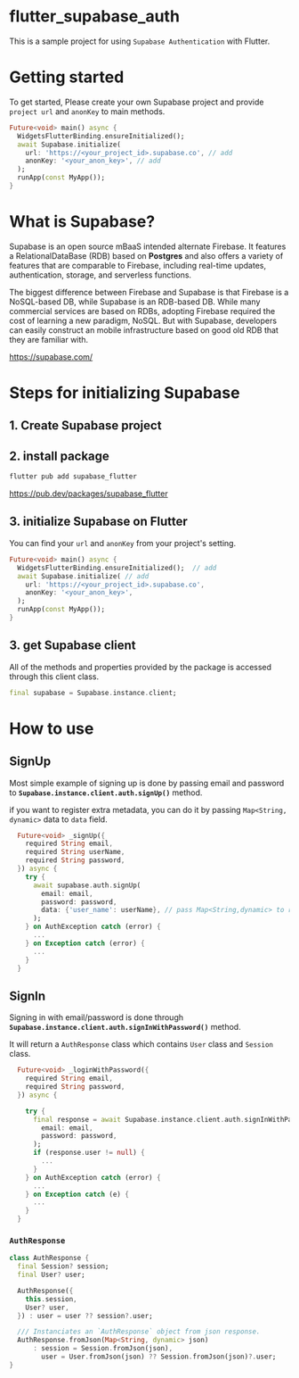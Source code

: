 # flutter_supabase_auth
This is a sample project for using `Supabase Authentication` with Flutter.

# Getting started
To get started, Please create your own Supabase project and provide `project url` and `anonKey` to main methods.
```dart
Future<void> main() async {
  WidgetsFlutterBinding.ensureInitialized();  
  await Supabase.initialize( 
    url: 'https://<your_project_id>.supabase.co', // add
    anonKey: '<your_anon_key>', // add
  );
  runApp(const MyApp());
}
```


# What is Supabase?

Supabase is an open source mBaaS intended alternate Firebase. It features a RelationalDataBase (RDB) based on **Postgres** and also offers a variety of features that are comparable to Firebase, including real-time updates, authentication, storage, and serverless functions.

The biggest difference between Firebase and Supabase is that Firebase is a NoSQL-based DB, while Supabase is an RDB-based DB. While many commercial services are based on RDBs, adopting Firebase required the cost of learning a new paradigm, NoSQL. But with Supabase, developers can easily construct an mobile infrastructure based on good old RDB that they are familiar with.

https://supabase.com/

# Steps for initializing Supabase
## 1. Create Supabase project
## 2. install package

```bash
flutter pub add supabase_flutter
```

https://pub.dev/packages/supabase_flutter

## 3. initialize Supabase on Flutter

You can find your `url` and `anonKey` from your project's setting.
```dart
Future<void> main() async {
  WidgetsFlutterBinding.ensureInitialized();  // add
  await Supabase.initialize( // add 
    url: 'https://<your_project_id>.supabase.co',
    anonKey: '<your_anon_key>',
  );
  runApp(const MyApp());
}
```

## 3. get Supabase client
All of the methods and properties provided by the package is accessed through this client class.
```dart
final supabase = Supabase.instance.client;
```

# How to use

## SignUp
Most simple example of signing up is done by passing email and password to **`Supabase.instance.client.auth.signUp()`** method.

if you want to register extra metadata, you can do it by passing `Map<String, dynamic>` data to `data` field.

```dart
  Future<void> _signUp({
    required String email,
    required String userName,
    required String password,
  }) async {
    try {
      await supabase.auth.signUp(
        email: email,
        password: password,
        data: {'user_name': userName}, // pass Map<String,dynamic> to register user metadata.
      );
    } on AuthException catch (error) {
      ...
    } on Exception catch (error) {
      ...
    }
  }
```

## SignIn
Signing in with email/password is done through **`Supabase.instance.client.auth.signInWithPassword()`** method.

It will return a `AuthResponse` class which contains `User` class and `Session` class.
```dart
  Future<void> _loginWithPassword({
    required String email,
    required String password,
  }) async {

    try {
      final response = await Supabase.instance.client.auth.signInWithPassword(
        email: email,
        password: password,
      );
      if (response.user != null) {
        ...
      }
    } on AuthException catch (error) {
      ...
    } on Exception catch (e) {
      ...
    } 
  }
```

### `AuthResponse`
```dart
class AuthResponse {
  final Session? session;
  final User? user;

  AuthResponse({
    this.session,
    User? user,
  }) : user = user ?? session?.user;

  /// Instanciates an `AuthResponse` object from json response.
  AuthResponse.fromJson(Map<String, dynamic> json)
      : session = Session.fromJson(json),
        user = User.fromJson(json) ?? Session.fromJson(json)?.user;
}
```
